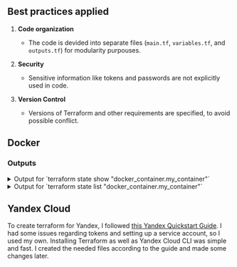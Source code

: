 ## Best practices applied

1. **Code organization**
    - The code is devided into separate files (`main.tf`, `variables.tf`, and `outputs.tf`) for modularity purpouses.

2. **Security**
    - Sensitive information like tokens and passwords are not explicitly used in code.

3. **Version Control**
    - Versions of Terraform and other requirements are specified, to avoid possible conflict.


## Docker

### Outputs

<details>
<summary>Output for `terraform state show "docker_container.my_container"`</summary>

```cmd
terraform\docker> terraform state show "docker_container.my_container"
# docker_container.my_container:
resource "docker_container" "my_container" {
    attach                                      = false
    bridge                                      = null 
    command                                     = [    
        "python",
        "app.py",
    ]
    container_read_refresh_timeout_milliseconds = 15000
    cpu_set                                     = null
    cpu_shares                                  = 0
    domainname                                  = null
    entrypoint                                  = []
    env                                         = []
    hostname                                    = "ef57d5b7c159"
    id                                          = "ef57d5b7c1598d30607ed3a353b6de0b9e887f8c19362f76ce0922b33b4f77ca"
    image                                       = "sha256:08cf57906fd5ee7249306429874745f4bdd8e8c39704f2a7fe5aed1d732f6573"
    init                                        = false
    ipc_mode                                    = "private"
    log_driver                                  = "json-file"
    logs                                        = false
    max_retry_count                             = 0
    memory                                      = 0
    memory_swap                                 = 0
    must_run                                    = true
    name                                        = "python_app"
    network_data                                = [
        {
            gateway                   = "172.17.0.1"
            global_ipv6_address       = null
            global_ipv6_prefix_length = 0
            ip_address                = "172.17.0.2"
            ip_prefix_length          = 16
            ipv6_gateway              = null
            mac_address               = "02:42:ac:11:00:02"
            network_name              = "bridge"
        },
    ]
    network_mode                                = "bridge"
    pid_mode                                    = null
    privileged                                  = false
    publish_all_ports                           = false
    read_only                                   = false
    remove_volumes                              = true
    restart                                     = "no"
    rm                                          = false
    runtime                                     = "runc"
    security_opts                               = []
    shm_size                                    = 64
    start                                       = true
    stdin_open                                  = false
    stop_signal                                 = null
    stop_timeout                                = 0
    tty                                         = false
    user                                        = "appuser"
    userns_mode                                 = null
    wait                                        = false
    wait_timeout                                = 60
    working_dir                                 = "/app"

    ports {
        external = 8000
        internal = 5000
        ip       = "0.0.0.0"
        protocol = "tcp"
    }
}
```
</details>


<details>
<summary>Output for `terraform state list "docker_container.my_container"`</summary>

```cmd
terraform\docker> terraform state list "docker_container.my_container"
docker_container.my_container
```
</details>


## Yandex Cloud 

To create terraform for Yandex, I followed [this Yandex Quickstart Guide](https://yandex.cloud/en-ru/docs/tutorials/infrastructure-management/terraform-quickstart#linux_1). I had some issues regarding tokens and setting up a service account, so I used my own. Installing Terraform as well as Yandex Cloud CLI was simple and fast. I created the needed files according to the guide and made some changes later.